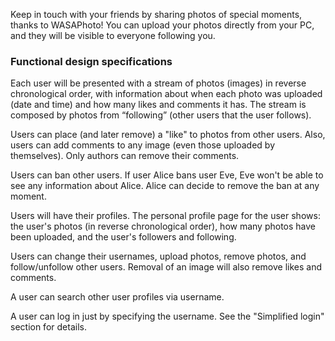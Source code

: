 Keep in touch with your friends by sharing photos of special moments, thanks to WASAPhoto! You can upload your
photos directly from your PC, and they will be visible to everyone following you.

### Functional design specifications
    
Each user will be presented with a stream of photos (images) in reverse chronological order, with information
about when each photo was uploaded (date and time) and how many likes and comments it has. The stream is composed
by photos from “following” (other users that the user follows).

Users can place (and later remove) a "like" to photos from other users. Also, users can add comments to any image
(even those uploaded by themselves). Only authors can remove their comments.

Users can ban other users. If user Alice bans user Eve, Eve won't be able to see any information about Alice.
Alice can decide to remove the ban at any moment.

Users will have their profiles. The personal profile page for the user shows: the user's photos 
(in reverse chronological order), how many photos have been uploaded, and the user's followers and following.

Users can change their usernames, upload photos, remove photos, and follow/unfollow other users.
Removal of an image will also remove likes and comments.

A user can search other user profiles via username.

A user can log in just by specifying the username. See the "Simplified login" section for details.